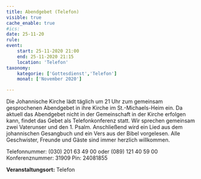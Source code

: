 ```yaml
---
title: Abendgebet (Telefon)
visible: true
cache_enable: true
#ics: 
date: 25-11-20
rule: 
event:
	start: 25-11-2020 21:00
	end: 25-11-2020 21:15
	location: 'Telefon'
taxonomy:
	kategorie: ['Gottesdienst','Telefon']
	monat: ['November 2020']

---
```

Die Johannische Kirche lädt täglich um 21 Uhr zum gemeinsam gesprochenen Abendgebet in ihre Kirche im St.-Michaels-Heim ein. Da aktuell das Abendgebet nicht in der Gemeinschaft in der Kirche erfolgen kann, findet das Gebet als Telefonkonferenz statt. Wir sprechen gemeinsam zwei Vaterunser und den 1. Psalm. Anschließend wird ein Lied aus dem johannischen Gesangbuch und ein Vers aus der Bibel vorgelesen. Alle Geschwister, Freunde und Gäste sind immer herzlich willkommen.

Telefonnummer: (030) 201 63 49 00 oder (089) 121 40 59 00
Konferenznummer: 31909
Pin: 24081855



**Veranstaltungsort:** Telefon

